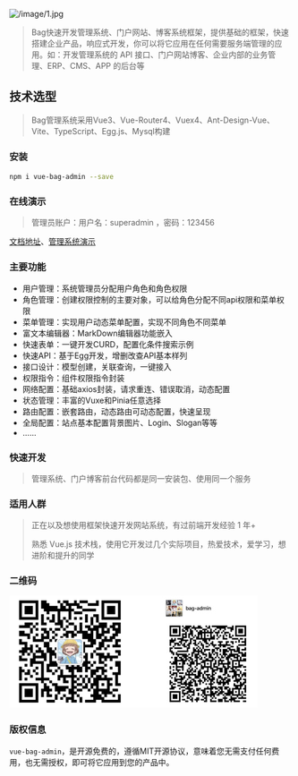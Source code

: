![/image/1.jpg](./docv/1.jpg)

> Bag快速开发管理系统、门户网站、博客系统框架，提供基础的框架，快速搭建企业产品，响应式开发，你可以将它应用在任何需要服务端管理的应用。如：开发管理系统的 API 接口、门户网站博客、企业内部的业务管理、ERP、CMS、APP 的后台等

## 技术选型

> Bag管理系统采用Vue3、Vue-Router4、Vuex4、Ant-Design-Vue、Vite、TypeScript、Egg.js、Mysql构建

### 安装

```bash
npm i vue-bag-admin --save
```

### 在线演示

> 管理员账户：用户名：superadmin ，密码：123456

[文档地址](https://vite.itnavs.com/doc/)、[管理系统演示](https://vite.itnavs.com/admin.html)

### 主要功能

- 用户管理：系统管理员分配用户角色和角色权限
- 角色管理：创建权限控制的主要对象，可以给角色分配不同api权限和菜单权限
- 菜单管理：实现用户动态菜单配置，实现不同角色不同菜单
- 富文本编辑器：MarkDown编辑器功能嵌入
- 快速表单：一键开发CURD，配置化条件搜索示例
- 快速API：基于Egg开发，增删改查API基本样列
- 接口设计：模型创建，关联查询，一键接入
- 权限指令：组件权限指令封装
- 网络配置：基础axios封装，请求重连、错误取消，动态配置
- 状态管理：丰富的Vuxe和Pinia任意选择
- 路由配置：嵌套路由，动态路由可动态配置，快速呈现
- 全局配置：站点基本配置背景图片、Login、Slogan等等
- ......

### 快速开发

> 管理系统、门户博客前台代码都是同一安装包、使用同一个服务

### 适用人群

> 正在以及想使用框架快速开发网站系统，有过前端开发经验 1 年+
>
>熟悉 Vue.js 技术栈，使用它开发过几个实际项目，热爱技术，爱学习，想进阶和提升的同学

### 二维码

![](./wx.jpg)

### 版权信息

`vue-bag-admin`，是开源免费的，遵循MIT开源协议，意味着您无需支付任何费用，也无需授权，即可将它应用到您的产品中。
